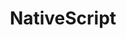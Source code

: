 ---
name: Tara Manicsic
title: NativeScript
twitter: tzmanics
github: https://github.com/tzmanics
image: /media/people/tara-manicsic.jpg
---